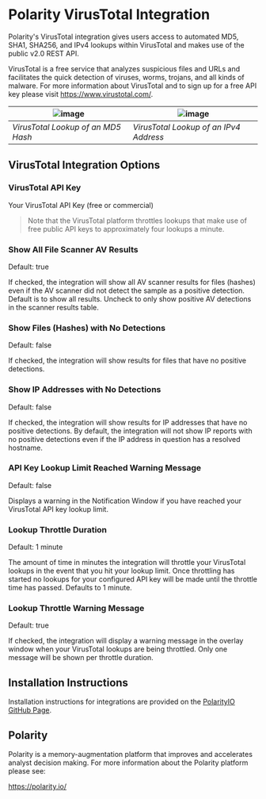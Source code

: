 # Polarity VirusTotal Integration

Polarity's VirusTotal integration gives users access to automated MD5, SHA1, SHA256, and IPv4 lookups within VirusTotal and makes use of the public v2.0 REST API.

VirusTotal is a free service that analyzes suspicious files and URLs and facilitates the quick detection of viruses, worms, trojans, and all kinds of malware.  For more information about VirusTotal and to sign up for a free API key please visit https://www.virustotal.com/.

| ![image](https://user-images.githubusercontent.com/306319/54649711-be923400-4a81-11e9-8bbb-2bfd99bb4394.png) | ![image](https://user-images.githubusercontent.com/306319/54649751-da95d580-4a81-11e9-8d8a-ebf39b97e864.png) |
|---|---|
|*VirusTotal Lookup of an MD5 Hash* | *VirusTotal Lookup of an IPv4 Address* |

## VirusTotal Integration Options

### VirusTotal API Key

Your VirusTotal API Key (free or commercial)

> Note that the VirusTotal platform throttles lookups that make use of free public API keys to approximately four lookups a minute.

### Show All File Scanner AV Results

Default: true

If checked, the integration will show all AV scanner results for files (hashes) even if the AV scanner did not detect the sample as a positive detection. Default is to show all results. Uncheck to only show positive AV detections in the scanner results table.

### Show Files (Hashes) with No Detections

Default: false

If checked, the integration will show results for files that have no positive detections.

### Show IP Addresses with No Detections

Default: false

If checked, the integration will show results for IP addresses that have no positive detections. By default, the integration will not show IP reports with no positive detections even if the IP address in question has a resolved hostname.

### API Key Lookup Limit Reached Warning Message

Default: false

Displays a warning in the Notification Window if you have reached your VirusTotal API key lookup limit.

### Lookup Throttle Duration

Default: 1 minute

The amount of time in minutes the integration will throttle your VirusTotal lookups in the event that you hit your lookup limit. Once throttling has started no lookups for your configured API key will be made until the throttle time has passed. Defaults to 1 minute.

### Lookup Throttle Warning Message

Default: true

If checked, the integration will display a warning message in the overlay window when your VirusTotal lookups are being throttled.  Only one message will be shown per throttle duration.

## Installation Instructions

Installation instructions for integrations are provided on the [PolarityIO GitHub Page](https://polarityio.github.io/).

## Polarity

Polarity is a memory-augmentation platform that improves and accelerates analyst decision making.  For more information about the Polarity platform please see:

https://polarity.io/
